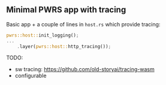 ## Minimal PWRS app with tracing

Basic app + a couple of lines in `host.rs` which provide tracing:
```rust
pwrs::host::init_logging();
...
    .layer(pwrs::host::http_tracing());
```

TODO:
* sw tracing: https://github.com/old-storyai/tracing-wasm
* configurable